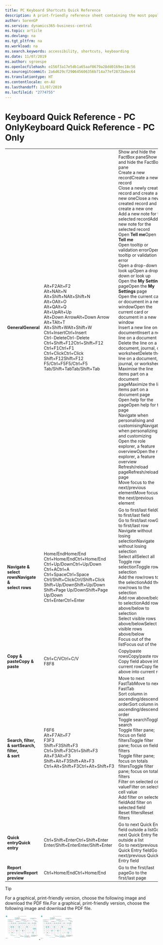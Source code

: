 ```yaml
---
title: PC Keyboard Shortcuts Quick Reference
description: A print-friendly reference sheet containing the most popular keyboard shortcuts for PC users.
author: SorenGP
ms.service: dynamics365-business-central
ms.topic: article
ms.devlang: na
ms.tgt_pltfrm: na
ms.workload: na
ms.search.keywords: accessibility, shortcuts, keyboarding
ms.date: 11/07/2019
ms.author: sgroespe
ms.openlocfilehash: e156f3a17e5db1a65aaf0679a28dd0169ec18c56
ms.sourcegitcommit: 2a6d629cf290645606356b714a77ef2872bdec64
ms.translationtype: HT
ms.contentlocale: en-AU
ms.lasthandoff: 11/07/2019
ms.locfileid: "2774755"
---
```

# <a name="keyboard-quick-reference---pc-only"></a><span data-ttu-id="f5250-103">Keyboard Quick Reference - PC Only</span><span class="sxs-lookup"><span data-stu-id="f5250-103">Keyboard Quick Reference - PC Only</span></span>

||||  
|----------------|-----------|----------------|
|<span data-ttu-id="f5250-104">**General**</span><span class="sxs-lookup"><span data-stu-id="f5250-104">**General**</span></span>|<span data-ttu-id="f5250-105">Alt+F2</span><span class="sxs-lookup"><span data-stu-id="f5250-105">Alt+F2</span></span><br /><span data-ttu-id="f5250-106">Alt+N</span><span class="sxs-lookup"><span data-stu-id="f5250-106">Alt+N</span></span><br /><span data-ttu-id="f5250-107">Alt+Shift+N</span><span class="sxs-lookup"><span data-stu-id="f5250-107">Alt+Shift+N</span></span><br /><span data-ttu-id="f5250-108">Alt+O</span><span class="sxs-lookup"><span data-stu-id="f5250-108">Alt+O</span></span><br /><span data-ttu-id="f5250-109">Alt+Q</span><span class="sxs-lookup"><span data-stu-id="f5250-109">Alt+Q</span></span><br /><span data-ttu-id="f5250-110">Alt+Up</span><span class="sxs-lookup"><span data-stu-id="f5250-110">Alt+Up</span></span><br /><span data-ttu-id="f5250-111">Alt+Down Arrow</span><span class="sxs-lookup"><span data-stu-id="f5250-111">Alt+Down Arrow</span></span><br /><span data-ttu-id="f5250-112">Alt+T</span><span class="sxs-lookup"><span data-stu-id="f5250-112">Alt+T</span></span><br /><span data-ttu-id="f5250-113">Alt+Shift+W</span><span class="sxs-lookup"><span data-stu-id="f5250-113">Alt+Shift+W</span></span><br /><span data-ttu-id="f5250-114">Ctrl+Insert</span><span class="sxs-lookup"><span data-stu-id="f5250-114">Ctrl+Insert</span></span><br /><span data-ttu-id="f5250-115">Ctrl-Delete</span><span class="sxs-lookup"><span data-stu-id="f5250-115">Ctrl-Delete</span></span><br /><span data-ttu-id="f5250-116">Ctrl+Shift+F12</span><span class="sxs-lookup"><span data-stu-id="f5250-116">Ctrl+Shift+F12</span></span><br /><span data-ttu-id="f5250-117">Ctrl+F1</span><span class="sxs-lookup"><span data-stu-id="f5250-117">Ctrl+F1</span></span><br /><span data-ttu-id="f5250-118">Ctrl+Click</span><span class="sxs-lookup"><span data-stu-id="f5250-118">Ctrl+Click</span></span><br /><span data-ttu-id="f5250-119">Shift+F12</span><span class="sxs-lookup"><span data-stu-id="f5250-119">Shift+F12</span></span><br /><span data-ttu-id="f5250-120">F5/Ctrl+F5</span><span class="sxs-lookup"><span data-stu-id="f5250-120">F5/Ctrl+F5</span></span><br /><span data-ttu-id="f5250-121">Tab/Shift+Tab</span><span class="sxs-lookup"><span data-stu-id="f5250-121">Tab/Shift+Tab</span></span><br />|<span data-ttu-id="f5250-122">Show and hide the FactBox pane</span><span class="sxs-lookup"><span data-stu-id="f5250-122">Show and hide the FactBox pane</span></span><br /><span data-ttu-id="f5250-123">Create a new record</span><span class="sxs-lookup"><span data-stu-id="f5250-123">Create a new record</span></span><br /><span data-ttu-id="f5250-124">Close a newly created record and create a new one</span><span class="sxs-lookup"><span data-stu-id="f5250-124">Close a newly created record and create a new one</span></span><br /><span data-ttu-id="f5250-125">Add a new note for the selected record</span><span class="sxs-lookup"><span data-stu-id="f5250-125">Add a new note for the selected record</span></span><br /><span data-ttu-id="f5250-126">Open **Tell me**</span><span class="sxs-lookup"><span data-stu-id="f5250-126">Open **Tell me**</span></span><br /><span data-ttu-id="f5250-127">Open tooltip or validation error</span><span class="sxs-lookup"><span data-stu-id="f5250-127">Open tooltip or validation error</span></span><br /><span data-ttu-id="f5250-128">Open a drop-down or look up</span><span class="sxs-lookup"><span data-stu-id="f5250-128">Open a drop-down or look up</span></span><br /><span data-ttu-id="f5250-129">Open the **My Settings** page</span><span class="sxs-lookup"><span data-stu-id="f5250-129">Open the **My Settings** page</span></span><br /><span data-ttu-id="f5250-130">Open the current card or document in a new window</span><span class="sxs-lookup"><span data-stu-id="f5250-130">Open the current card or document in a new window</span></span><br /><span data-ttu-id="f5250-131">Insert a new line on a document</span><span class="sxs-lookup"><span data-stu-id="f5250-131">Insert a new line on a document</span></span><br /><span data-ttu-id="f5250-132">Delete the line on a document, journal, or worksheet</span><span class="sxs-lookup"><span data-stu-id="f5250-132">Delete the line on a document, journal, or worksheet</span></span><br /><span data-ttu-id="f5250-133">Maximise the line items part on a document page</span><span class="sxs-lookup"><span data-stu-id="f5250-133">Maximize the line items part on a document page</span></span><br /><span data-ttu-id="f5250-134">Open help for the page</span><span class="sxs-lookup"><span data-stu-id="f5250-134">Open help for the page</span></span><br /><span data-ttu-id="f5250-135">Navigate when personalising and customising</span><span class="sxs-lookup"><span data-stu-id="f5250-135">Navigate when personalizing and customizing</span></span><br /><span data-ttu-id="f5250-136">Open the role explorer, a feature overview</span><span class="sxs-lookup"><span data-stu-id="f5250-136">Open the role explorer, a feature overview</span></span><br /><span data-ttu-id="f5250-137">Refresh/reload page</span><span class="sxs-lookup"><span data-stu-id="f5250-137">Refresh/reload page</span></span><br /><span data-ttu-id="f5250-138">Move focus to the next/previous element</span><span class="sxs-lookup"><span data-stu-id="f5250-138">Move focus to the next/previous element</span></span>|
|<span data-ttu-id="f5250-139">**Navigate &<br />select rows**</span><span class="sxs-lookup"><span data-stu-id="f5250-139">**Navigate &<br />select rows**</span></span>| <span data-ttu-id="f5250-140">Home/End</span><span class="sxs-lookup"><span data-stu-id="f5250-140">Home/End</span></span><br /><span data-ttu-id="f5250-141">Ctrl+Home/End</span><span class="sxs-lookup"><span data-stu-id="f5250-141">Ctrl+Home/End</span></span> <br /><span data-ttu-id="f5250-142">Ctrl+Up/Down</span><span class="sxs-lookup"><span data-stu-id="f5250-142">Ctrl+Up/Down</span></span><br /><span data-ttu-id="f5250-143">Ctrl+A</span><span class="sxs-lookup"><span data-stu-id="f5250-143">Ctrl+A</span></span> <br /><span data-ttu-id="f5250-144">Ctrl+Space</span><span class="sxs-lookup"><span data-stu-id="f5250-144">Ctrl+Space</span></span><br /><span data-ttu-id="f5250-145">Ctrl/Shift+Click</span><span class="sxs-lookup"><span data-stu-id="f5250-145">Ctrl/Shift+Click</span></span><br /><span data-ttu-id="f5250-146">Shift+Up/Down</span><span class="sxs-lookup"><span data-stu-id="f5250-146">Shift+Up/Down</span></span><br /><span data-ttu-id="f5250-147">Shift+Page Up/Down</span><span class="sxs-lookup"><span data-stu-id="f5250-147">Shift+Page Up/Down</span></span><br /><span data-ttu-id="f5250-148">Ctrl+Enter</span><span class="sxs-lookup"><span data-stu-id="f5250-148">Ctrl+Enter</span></span>| <span data-ttu-id="f5250-149">Go to first/last field</span><span class="sxs-lookup"><span data-stu-id="f5250-149">Go to first/last field</span></span><br /><span data-ttu-id="f5250-150">Go to first/last row</span><span class="sxs-lookup"><span data-stu-id="f5250-150">Go to first/last row</span></span><br /><span data-ttu-id="f5250-151">Navigate without losing selection</span><span class="sxs-lookup"><span data-stu-id="f5250-151">Navigate without losing selection</span></span><br /><span data-ttu-id="f5250-152">Select all</span><span class="sxs-lookup"><span data-stu-id="f5250-152">Select all</span></span><br /><span data-ttu-id="f5250-153">Toggle row selection</span><span class="sxs-lookup"><span data-stu-id="f5250-153">Toggle row selection</span></span><br /> <span data-ttu-id="f5250-154">Add the row/rows to the selection</span><span class="sxs-lookup"><span data-stu-id="f5250-154">Add the row/rows to the selection</span></span><br /><span data-ttu-id="f5250-155">Add row above/below to selection</span><span class="sxs-lookup"><span data-stu-id="f5250-155">Add row above/below to selection</span></span><br /><span data-ttu-id="f5250-156">Select visible rows above/below</span><span class="sxs-lookup"><span data-stu-id="f5250-156">Select visible rows above/below</span></span> <br /><span data-ttu-id="f5250-157">Focus out of the list</span><span class="sxs-lookup"><span data-stu-id="f5250-157">Focus out of the list</span></span>|
|<span data-ttu-id="f5250-158">**Copy & paste**</span><span class="sxs-lookup"><span data-stu-id="f5250-158">**Copy & paste**</span></span>|<span data-ttu-id="f5250-159">Ctrl+C/V</span><span class="sxs-lookup"><span data-stu-id="f5250-159">Ctrl+C/V</span></span><br /><span data-ttu-id="f5250-160">F8</span><span class="sxs-lookup"><span data-stu-id="f5250-160">F8</span></span>|<span data-ttu-id="f5250-161">Copy/paste rows</span><span class="sxs-lookup"><span data-stu-id="f5250-161">Copy/paste rows</span></span><br /><span data-ttu-id="f5250-162">Copy field above into current row</span><span class="sxs-lookup"><span data-stu-id="f5250-162">Copy field above into current row</span></span>|
|<span data-ttu-id="f5250-163">**Search, filter, <br />& sort**</span><span class="sxs-lookup"><span data-stu-id="f5250-163">**Search, filter, <br />& sort**</span></span>|<span data-ttu-id="f5250-164">F6</span><span class="sxs-lookup"><span data-stu-id="f5250-164">F6</span></span><br /><span data-ttu-id="f5250-165">Alt+F7</span><span class="sxs-lookup"><span data-stu-id="f5250-165">Alt+F7</span></span><br /><span data-ttu-id="f5250-166">F3</span><span class="sxs-lookup"><span data-stu-id="f5250-166">F3</span></span><br /><span data-ttu-id="f5250-167">Shift+F3</span><span class="sxs-lookup"><span data-stu-id="f5250-167">Shift+F3</span></span><br /><span data-ttu-id="f5250-168">Ctrl+Shift+F3</span><span class="sxs-lookup"><span data-stu-id="f5250-168">Ctrl+Shift+F3</span></span><br /><span data-ttu-id="f5250-169">Alt+F3</span><span class="sxs-lookup"><span data-stu-id="f5250-169">Alt+F3</span></span><br /><span data-ttu-id="f5250-170">Shift+Alt+F3</span><span class="sxs-lookup"><span data-stu-id="f5250-170">Shift+Alt+F3</span></span><br /><span data-ttu-id="f5250-171">Ctrl+Alt+Shift+F3</span><span class="sxs-lookup"><span data-stu-id="f5250-171">Ctrl+Alt+Shift+F3</span></span>|<span data-ttu-id="f5250-172">Move to next FastTab</span><span class="sxs-lookup"><span data-stu-id="f5250-172">Move to next FastTab</span></span><br /><span data-ttu-id="f5250-173">Sort column in ascending/descending order</span><span class="sxs-lookup"><span data-stu-id="f5250-173">Sort column in ascending/descending order</span></span><br /><span data-ttu-id="f5250-174">Toggle search</span><span class="sxs-lookup"><span data-stu-id="f5250-174">Toggle search</span></span><br /><span data-ttu-id="f5250-175">Toggle filter pane; focus on field filters</span><span class="sxs-lookup"><span data-stu-id="f5250-175">Toggle filter pane; focus on field filters</span></span><br /><span data-ttu-id="f5250-176">Toggle filter pane; focus on totals filters</span><span class="sxs-lookup"><span data-stu-id="f5250-176">Toggle filter pane; focus on totals filters</span></span><br /><span data-ttu-id="f5250-177">Filter on selected cell value</span><span class="sxs-lookup"><span data-stu-id="f5250-177">Filter on selected cell value</span></span><br /><span data-ttu-id="f5250-178">Add filter on selected field</span><span class="sxs-lookup"><span data-stu-id="f5250-178">Add filter on selected field</span></span><br /><span data-ttu-id="f5250-179">Reset filters</span><span class="sxs-lookup"><span data-stu-id="f5250-179">Reset filters</span></span>|
|<span data-ttu-id="f5250-180">**Quick entry**</span><span class="sxs-lookup"><span data-stu-id="f5250-180">**Quick entry**</span></span>|<span data-ttu-id="f5250-181">Ctrl+Shift+Enter</span><span class="sxs-lookup"><span data-stu-id="f5250-181">Ctrl+Shift+Enter</span></span><br /><span data-ttu-id="f5250-182">Enter/Shift+Enter</span><span class="sxs-lookup"><span data-stu-id="f5250-182">Enter/Shift+Enter</span></span>|<span data-ttu-id="f5250-183">Go to next Quick Entry field outside a list</span><span class="sxs-lookup"><span data-stu-id="f5250-183">Go to next Quick Entry field outside a list</span></span><br /><span data-ttu-id="f5250-184">Go to next/previous Quick Entry field</span><span class="sxs-lookup"><span data-stu-id="f5250-184">Go to next/previous Quick Entry field</span></span>|
|<span data-ttu-id="f5250-185">**Report preview**</span><span class="sxs-lookup"><span data-stu-id="f5250-185">**Report preview**</span></span>|<span data-ttu-id="f5250-186">Ctrl+Home/End</span><span class="sxs-lookup"><span data-stu-id="f5250-186">Ctrl+Home/End</span></span>|<span data-ttu-id="f5250-187">Go to the first/last page</span><span class="sxs-lookup"><span data-stu-id="f5250-187">Go to the first/last page</span></span>|

> [!TIP]
> <span data-ttu-id="f5250-188">For a graphical, print-friendly version, choose the following image and download the PDF file.</span><span class="sxs-lookup"><span data-stu-id="f5250-188">For a graphical, print-friendly version, choose the following image and download the PDF file.</span></span>
>
> <span data-ttu-id="f5250-189">[ ![](media/keyboard_shortcut_inline.png) ](media/keyboard_shortcuts.pdf)</span><span class="sxs-lookup"><span data-stu-id="f5250-189">[ ![](media/keyboard_shortcut_inline.png) ](media/keyboard_shortcuts.pdf)</span></span>

